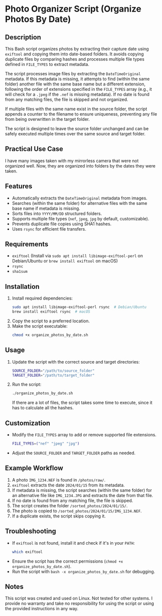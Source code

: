 # Photo Organizer Script (Organize Photos By Date)

## Description
This Bash script organizes photos by extracting their capture date using `exiftool` and copying them into date-based folders. It avoids copying duplicate files by comparing hashes and processes multiple file types defined in `FILE_TYPES` to extract metadata.

The script processes image files by extracting the `DateTimeOriginal` metadata. If this metadata is missing, it attempts to find (within the same folder) another file with the same base name but a different extension, following the order of extensions specified in the `FILE_TYPES` array (e.g., it will check for a `.jpeg` if the `.nef` is missing metadata). If no date is found from any matching files, the file is skipped and not organized.

If multiple files with the same name exist in the source folder, the script appends a counter to the filename to ensure uniqueness, preventing any file from being overwritten in the target folder.

The script is designed to leave the source folder unchanged and can be safely executed multiple times over the same source and target folder.

## Practical Use Case
I have many images taken with my mirrorless camera that were not organized well. Now, they are organized into folders by the dates they were taken.

## Features
- Automatically extracts the `DateTimeOriginal` metadata from images.
- Searches (within the same folder) for alternative files with the same base name if metadata is missing.
- Sorts files into `YYYY/MM/DD` structured folders.
- Supports multiple file types (`nef`, `jpeg`, `jpg` by default, customizable).
- Prevents duplicate file copies using SHA1 hashes.
- Uses `rsync` for efficient file transfers.

## Requirements
- `exiftool` (Install via `sudo apt install libimage-exiftool-perl` on Debian/Ubuntu or `brew install exiftool` on macOS)
- `rsync`
- `sha1sum`

## Installation
1. Install required dependencies:
   ```sh
   sudo apt install libimage-exiftool-perl rsync  # Debian/Ubuntu
   brew install exiftool rsync  # macOS
   ```
2. Copy the script to a preferred location.
3. Make the script executable:
   ```sh
   chmod +x organize_photos_by_date.sh
   ```

## Usage
1. Update the script with the correct source and target directories:
   ```sh
   SOURCE_FOLDER="/path/to/source_folder"
   TARGET_FOLDER="/path/to/target_folder"
   ```
2. Run the script:
   ```sh
   ./organize_photos_by_date.sh
   ```
   If there are a lot of files, the script takes some time to execute, since it has to calculate all the hashes.

## Customization
- Modify the `FILE_TYPES` array to add or remove supported file extensions.
   ```sh
   FILE_TYPES=("nef" "jpeg" "jpg")
   ```
- Adjust the `SOURCE_FOLDER` and `TARGET_FOLDER` paths as needed.

## Example Workflow
1. A photo `IMG_1234.NEF` is found in `/photos/raw/`.
2. `exiftool` extracts the date `2024/01/15` from its metadata.
3. If metadata is missing, the script searches (within the same folder) for an alternative file like `IMG_1234.JPG` and extracts the date from that file.
4. If no date is found from any matching file, the file is skipped.
5. The script creates the folder `/sorted_photos/2024/01/15/`.
6. The photo is copied to `/sorted_photos/2024/01/15/IMG_1234.NEF`.
7. If a duplicate exists, the script skips copying it.

## Troubleshooting
- If `exiftool` is not found, install it and check if it's in your `PATH`:
  ```sh
  which exiftool
  ```
- Ensure the script has the correct permissions (`chmod +x organize_photos_by_date.sh`).
- Run the script with `bash -x organize_photos_by_date.sh` for debugging.

## Notes
This script was created and used on Linux. Not tested for other systems.
I provide no warranty and take no responsibility for using the script or using the provided instructions in any way.
